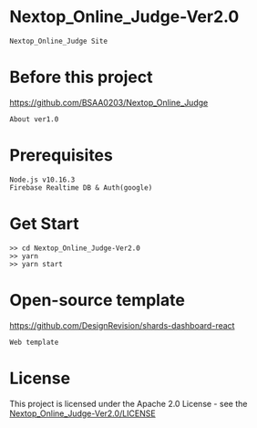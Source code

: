 # Nextop_Online_Judge-Ver2.0
    Nextop_Online_Judge Site
# Before this project
https://github.com/BSAA0203/Nextop_Online_Judge

    About ver1.0
# Prerequisites
    Node.js v10.16.3
    Firebase Realtime DB & Auth(google)
# Get Start
    >> cd Nextop_Online_Judge-Ver2.0
    >> yarn
    >> yarn start
# Open-source template
https://github.com/DesignRevision/shards-dashboard-react

    Web template
# License
This project is licensed under the Apache 2.0 License - see the [Nextop_Online_Judge-Ver2.0/LICENSE](LICENSE)

